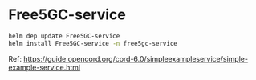 # Free5GC-service

```sh
helm dep update Free5GC-service
helm install Free5GC-service -n free5gc-service
```

Ref: https://guide.opencord.org/cord-6.0/simpleexampleservice/simple-example-service.html
